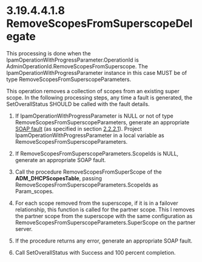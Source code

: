 <html dir="LTR" xmlns:mshelp="http://msdn.microsoft.com/mshelp" xmlns:ddue="http://ddue.schemas.microsoft.com/authoring/2003/5" xmlns:xlink="http://www.w3.org/1999/xlink" xmlns:tool="http://www.microsoft.com/tooltip">
 <body>
 <div id="header">
 <h1 class="heading">3.19.4.4.1.8 RemoveScopesFromSuperscopeDelegate</h1>
 </div>
 <div id="mainSection">
 <div id="mainBody">
 <div id="allHistory" class="saveHistory"></div>
 <div id="sectionSection0" class="section" name="collapseableSection">
 

<p>This processing is done when the
IpamOperationWithProgressParameter.OperationId is
AdminOperationId.RemoveScopesFromSuperscope. The
IpamOperationWithProgressParameter instance in this case MUST be of type
RemoveScopesFromSuperscopeParameters. </p>

<p>This operation removes a collection of scopes from an
existing super scope. In the following processing steps, any time a fault is
generated, the SetOverallStatus SHOULD be called with the fault details.</p>

<ol><li><p><span> </span>If
IpamOperationWithProgressParameter is NULL or not of type RemoveScopesFromSuperscopeParameters,
generate an appropriate <a href="21b4a631-8f28-420f-822f-c5f879d5046e.md#gt_ec8728a8-1a75-426f-8767-aa1932c7c19f">SOAP
fault</a> (as specified in section <a href="a90ad88d-2468-4ac1-bbb9-8f921d15bbc8.md">2.2.2.1</a>). Project
IpamOperationWithProgressParameter in a local variable as
RemoveScopesFromSuperscopeParameters.</p>

</li><li><p><span> </span>If
RemoveScopesFromSuperscopeParameters.ScopeIds is NULL, generate an appropriate
SOAP fault.</p>

</li><li><p><span> </span>Call the
procedure RemoveScopesFromSuperScope of the <b>ADM_DHCPScopesTable</b>, passing
RemoveScopesFromSuperscopeParameters.ScopeIds as Param_scopes.</p>

</li><li><p><span> </span>For each scope
removed from the superscope, if it is in a failover relationship, this function
is called for the partner scope. This l removes the partner scope from the
superscope with the same configuration as
RemoveScopesFromSuperscopeParameters.SuperScope on the partner server.</p>

</li><li><p><span> </span>If the procedure
returns any error, generate an appropriate SOAP fault.</p>

</li><li><p><span> </span>Call
SetOverallStatus with Success and 100 percent completion.</p>

</li></ol>
 </div>
 </div>
 </div>
 </body>
</html>